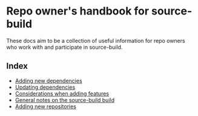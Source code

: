 # Repo owner's handbook for source-build

These docs aim to be a collection of useful information for repo owners who work
with and participate in source-build.

## Index

* [Adding new dependencies](new-dependencies.md)
* [Updating dependencies](update-dependencies.md)
* [Considerations when adding features](adding-features.md)
* [General notes on the source-build build](build-info.md)
* [Adding new repositories](new-repo.md)
